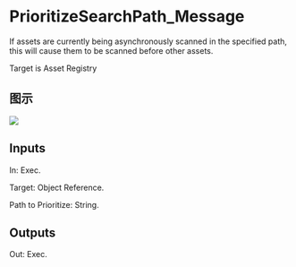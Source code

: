 # PrioritizeSearchPath_Message

If assets are currently being asynchronously scanned in the specified path, this will cause them to be scanned before other assets.

Target is Asset Registry

## 图示

![]($-20221218-18010078.png)

## Inputs

In: Exec.

Target: Object Reference.

Path to Prioritize: String.  

## Outputs

Out: Exec.


